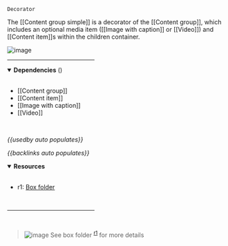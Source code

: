 `Decorator` <!-- category start --><!-- category end -->

The [[Content group simple]] is a decorator of the [[Content group]], which
includes an optional media item ([[Image with caption]] or [[Video]]) and
[[Content item]]s within the children container.

![image](https://user-images.githubusercontent.com/3793636/119083135-034ce900-b9c5-11eb-9903-b6459e52e037.png)

<hr width="40%" />

<!-- toc start open="true" depthStart="3" depthEnd="5" --><!-- toc end -->

<details open="true">
  <summary><strong>Dependencies</strong> (<!-- dependencyCount start --><!-- dependencyCount end -->)</summary><br />

- [[Content group]]
- [[Content item]]
- [[Image with caption]]
- [[Video]]

<br />
</details>

<!-- usedby start open="true" -->

_{{usedby auto populates}}_

<!-- usedby end -->

<!-- backlinks start open="true" -->

_{{backlinks auto populates}}_

<!-- backlinks end -->

<a name="resources"></a>

<details open="true">
  <summary><strong>Resources</strong></summary><br />

- r1: [Box folder](https://ibm.ent.box.com/folder/94758560782)

<br />
</details>

<hr width="40%" />

<br />

> ![image](https://user-images.githubusercontent.com/3793636/117873919-f6faba80-b265-11eb-81a5-039bdcd822e8.png)
> See box folder <sup>[r1](#resources)</sup> for more details
